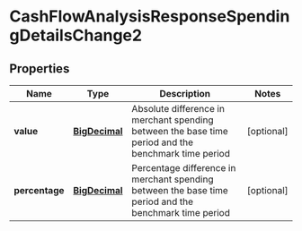 
# CashFlowAnalysisResponseSpendingDetailsChange2

## Properties
Name | Type | Description | Notes
------------ | ------------- | ------------- | -------------
**value** | [**BigDecimal**](BigDecimal.md) | Absolute difference in merchant spending between the base time period and the benchmark time period |  [optional]
**percentage** | [**BigDecimal**](BigDecimal.md) | Percentage difference in merchant spending between the base time period and the benchmark time period |  [optional]



